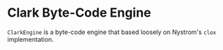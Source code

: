# Clark Byte-Code Engine

`ClarkEngine` is a byte-code engine that based loosely on Nystrom's 
`clox` implementation.

